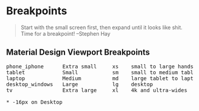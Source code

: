 # Breakpoints

> Start with the small screen first, then expand until it looks like shit. Time for a breakpoint! –Stephen Hay

## Material Design Viewport Breakpoints

<pre>
phone_iphone      Extra small     xs	small to large handset	      < 600px
tablet            Small           sm	small to medium tablet	      600px > < 960px
laptop            Medium          md	large tablet to laptop	      960px > < 1264*
desktop_windows   Large           lg	desktop	                      1264 > < 1904px*
tv                Extra large     xl	4k and ultra-wides            > 1904px*

* -16px on Desktop
</pre>
